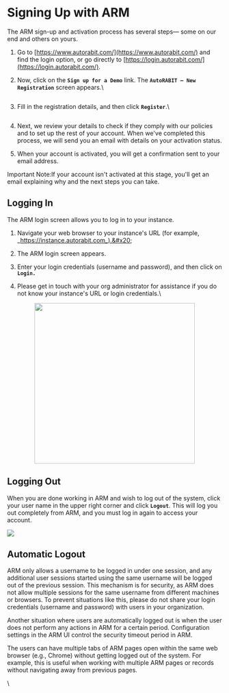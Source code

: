 # Signing Up with ARM

The ARM sign-up and activation process has several steps— some on our end and others on yours.&#x20;

1. Go to [https://www.autorabit.com/](https://www.autorabit.com/) and find the login option, or go directly to [https://login.autorabit.com/](https://login.autorabit.com/).
2.  Now, click on the **`Sign up for a Demo`** link. The **`AutoRABIT – New Registration`** screen appears.\


    <figure><img src="https://cdn.document360.io/8711f4e7-c040-4616-aac9-d947f87e4619/Images/Documentation/image-1663844592745.png" alt=""><figcaption></figcaption></figure>
3.  Fill in the registration details, and then click **`Register`**.\


    <figure><img src="https://cdn.document360.io/8711f4e7-c040-4616-aac9-d947f87e4619/Images/Documentation/image-1663844640885.png" alt=""><figcaption></figcaption></figure>
4. Next, we review your details to check if they comply with our policies and to set up the rest of your account. When we've completed this process, we will send you an email with details on your activation status.&#x20;
5. When your account is activated, you will get a confirmation sent to your email address.&#x20;

Important Note:If your account isn't activated at this stage, you'll get an email explaining why and the next steps you can take.

## Logging In <a href="#logging-in" id="logging-in"></a>

The ARM login screen allows you to log in to your instance.

1. Navigate your web browser to your instance's URL (for example, _https://instance.autorabit.com_).&#x20;
2. The ARM login screen appears.&#x20;
3. Enter your login credentials (username and password), and then click on **`Login.`**
4.  Please get in touch with your org administrator for assistance if you do not know your instance's URL or login credentials.\


    <figure><img src="https://cdn.document360.io/8711f4e7-c040-4616-aac9-d947f87e4619/Images/Documentation/image-1677485392349.png" alt="" width="375"><figcaption></figcaption></figure>

## Logging Out <a href="#logging-out" id="logging-out"></a>

When you are done working in ARM and wish to log out of the system, click your user name in the upper right corner and click **`Logout`**. This will log you out completely from ARM, and you must log in again to access your account.

![](https://cdn.document360.io/8711f4e7-c040-4616-aac9-d947f87e4619/Images/Documentation/image-1677485548576.png)

## Automatic Logout <a href="#automatic-logout" id="automatic-logout"></a>

ARM only allows a username to be logged in under one session, and any additional user sessions started using the same username will be logged out of the previous session. This mechanism is for security, as ARM does not allow multiple sessions for the same username from different machines or browsers. To prevent situations like this, please do not share your login credentials (username and password) with users in your organization.

Another situation where users are automatically logged out is when the user does not perform any actions in ARM for a certain period. Configuration settings in the ARM UI control the security timeout period in ARM.&#x20;

The users can have multiple tabs of ARM pages open within the same web browser (e.g., Chrome) without getting logged out of the system. For example, this is useful when working with multiple ARM pages or records without navigating away from previous pages.

\
